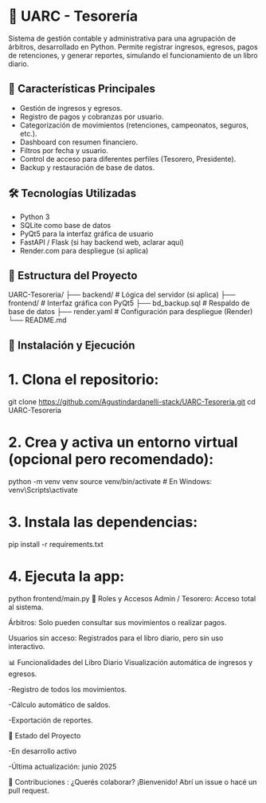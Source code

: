 # 🧾 UARC - Tesorería

Sistema de gestión contable y administrativa para una agrupación de árbitros, desarrollado en Python. Permite registrar ingresos, egresos, pagos de retenciones, y generar reportes, simulando el funcionamiento de un libro diario.

## 📌 Características Principales

- Gestión de ingresos y egresos.
- Registro de pagos y cobranzas por usuario.
- Categorización de movimientos (retenciones, campeonatos, seguros, etc.).
- Dashboard con resumen financiero.
- Filtros por fecha y usuario.
- Control de acceso para diferentes perfiles (Tesorero, Presidente).
- Backup y restauración de base de datos.

## 🛠️ Tecnologías Utilizadas

- Python 3
- SQLite como base de datos
- PyQt5 para la interfaz gráfica de usuario
- FastAPI / Flask (si hay backend web, aclarar aquí)
- Render.com para despliegue (si aplica)

## 📂 Estructura del Proyecto

UARC-Tesoreria/
├── backend/ # Lógica del servidor (si aplica)
├── frontend/ # Interfaz gráfica con PyQt5
├── bd_backup.sql # Respaldo de base de datos
├── render.yaml # Configuración para despliegue (Render)
└── README.md



## 🚀 Instalación y Ejecución


# 1. Clona el repositorio:
git clone https://github.com/Agustindardanelli-stack/UARC-Tesoreria.git
cd UARC-Tesoreria

# 2. Crea y activa un entorno virtual (opcional pero recomendado):
python -m venv venv
source venv/bin/activate  # En Windows: venv\Scripts\activate

# 3. Instala las dependencias:
pip install -r requirements.txt

# 4. Ejecuta la app:
python frontend/main.py
🔐 Roles y Accesos
Admin / Tesorero: Acceso total al sistema.

Árbitros: Solo pueden consultar sus movimientos o realizar pagos.

Usuarios sin acceso: Registrados para el libro diario, pero sin uso interactivo.

📊 Funcionalidades del Libro Diario
Visualización automática de ingresos y egresos.

-Registro de todos los movimientos.

-Cálculo automático de saldos.

-Exportación de reportes.

📌 Estado del Proyecto

-En desarrollo activo

-Última actualización: junio 2025

🤝 Contribuciones :
¿Querés colaborar? ¡Bienvenido! Abrí un issue o hacé un pull request.